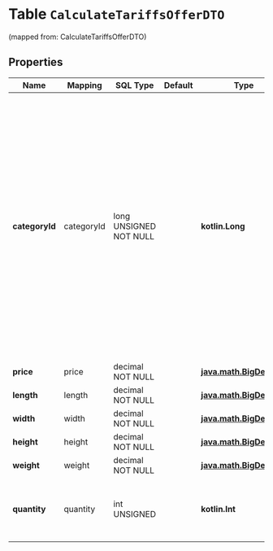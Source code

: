 
# Table `CalculateTariffsOfferDTO`
(mapped from: CalculateTariffsOfferDTO)

## Properties
Name | Mapping | SQL Type | Default | Type | Description | Notes
---- | ------- | -------- | ------- | ---- | ----------- | -----
**categoryId** | categoryId | long UNSIGNED NOT NULL |  | **kotlin.Long** | Идентификатор категории товара на Маркете.  Для расчета стоимости услуг необходимо указать идентификатор листовой категории товара — той, которая не имеет дочерних категорий.  Чтобы узнать идентификатор категории, к которой относится товар, воспользуйтесь запросом [POST categories/tree](../../reference/categories/getCategoriesTree.md).  | 
**price** | price | decimal NOT NULL |  | [**java.math.BigDecimal**](java.math.BigDecimal.md) | Цена на товар в рублях. | 
**length** | length | decimal NOT NULL |  | [**java.math.BigDecimal**](java.math.BigDecimal.md) | Длина товара в сантиметрах. | 
**width** | width | decimal NOT NULL |  | [**java.math.BigDecimal**](java.math.BigDecimal.md) | Ширина товара в сантиметрах. | 
**height** | height | decimal NOT NULL |  | [**java.math.BigDecimal**](java.math.BigDecimal.md) | Высота товара в сантиметрах. | 
**weight** | weight | decimal NOT NULL |  | [**java.math.BigDecimal**](java.math.BigDecimal.md) | Вес товара в килограммах. | 
**quantity** | quantity | int UNSIGNED |  | **kotlin.Int** | Квант продажи — количество единиц товара в одном товарном предложении. |  [optional]









